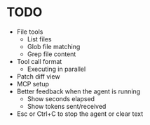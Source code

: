 # TODO

* File tools
  * List files
  * Glob file matching
  * Grep file content
* Tool call format
  * Executing in parallel
* Patch diff view
* MCP setup
* Better feedback when the agent is running
  * Show seconds elapsed
  * Show tokens sent/received
* Esc or Ctrl+C to stop the agent or clear text
